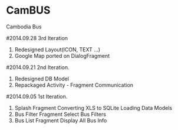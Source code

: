 CamBUS
======

Cambodia Bus


#2014.09.28
3rd Iteration

1. Redesigned Layout(ICON, TEXT ...)
2. Google Map ported on DialogFragment


#2014.09.21
2nd Iteration.

1. Redesigned DB Model
2. Repackaged Activity - Fragment Communication


#2014.09.05
1st Iteration.

1. Splash Fragment
	Converting XLS to SQLite
	Loading Data Models
2. Bus Filter Fragment
	Select Bus Filters
3. Bus List Fragment
	Display All Bus Info
